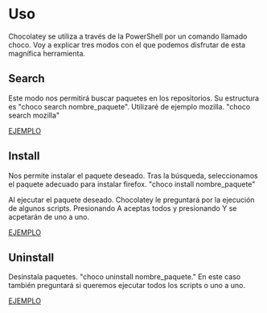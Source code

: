 # Uso
Chocolatey se utiliza a través de la PowerShell por un comando llamado choco. Voy a explicar tres modos con el que podemos disfrutar de esta magnífica herramienta.

## Search
Este modo nos permitirá buscar paquetes en los repositorios. Su estructura es "choco search nombre_paquete".
Utilizaré de ejemplo mozilla.
"choco search mozilla"

[EJEMPLO](https://github.com/rubenamadoc/chocolatey/blob/main/IMG/Busqueda.png)

## Install
Nos permite instalar el paquete deseado.
Tras la búsqueda, seleccionamos el paquete adecuado para instalar firefox.
"choco install nombre_paquete"

Al ejecutar el paquete deseado. Chocolatey le preguntará por la ejecución de algunos scripts. Presionando A aceptas todos y presionando Y se acpetarán de uno a uno.


[EJEMPLO](https://github.com/rubenamadoc/chocolatey/blob/main/IMG/Instalacion.png)

## Uninstall
Desinstala paquetes.
"choco uninstall nombre_paquete."
En este caso también preguntará si queremos ejecutar todos los scripts o uno a uno.

[EJEMPLO](https://github.com/rubenamadoc/chocolatey/blob/main/IMG/Desinstalacion.png)
